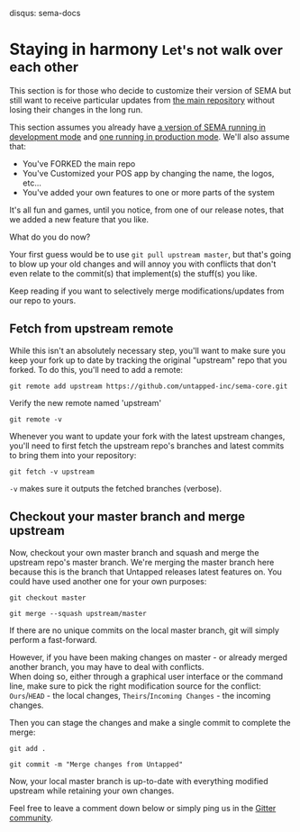 disqus: sema-docs

# Staying in harmony <small>Let's not walk over each other</small>

This section is for those who decide to customize their version of SEMA but still want to receive particular updates from [the main repository](https://github.com/untapped-inc/sema-core/) without losing their changes in the long run.

This section assumes you already have [a version of SEMA running in development mode](/sema-docs/getting-started/) and [one running in production mode](/sema-docs/deploying-to-production/tutorial).
We'll also assume that:

* You've FORKED the main repo
* You've Customized your POS app by changing the name, the logos, etc...
* You've added your own features to one or more parts of the system

It's all fun and games, until you notice, from one of our release notes, that we added a new feature that you like.

What do you do now?

Your first guess would be to use `git pull upstream master`, but that's going to blow up your old changes and will annoy you with conflicts that don't even relate to the commit(s) that implement(s) the stuff(s) you like.

Keep reading if you want to selectively merge modifications/updates from our repo to yours.

## Fetch from upstream remote

While this isn't an absolutely necessary step, you'll want to make sure you keep your fork up to date by tracking the original "upstream" repo that you forked. To do this, you'll need to add a remote:

```
git remote add upstream https://github.com/untapped-inc/sema-core.git
```

Verify the new remote named 'upstream'

```
git remote -v
```

Whenever you want to update your fork with the latest upstream changes, you'll need to first fetch the upstream repo's branches and latest commits to bring them into your repository:

```
git fetch -v upstream
```

`-v` makes sure it outputs the fetched branches (verbose).

## Checkout your master branch and merge upstream

Now, checkout your own master branch and squash and merge the upstream repo's master branch. We're merging the master branch here because this is the branch that Untapped releases latest features on. You could have used another one for your own purposes:

```
git checkout master
```

```
git merge --squash upstream/master
```

If there are no unique commits on the local master branch, git will simply perform a fast-forward.

However, if you have been making changes on master - or already merged another branch, you may have to deal with conflicts.<br>When doing so, either through a graphical user interface or the command line, make sure to pick the right modification source for the conflict: `Ours`/`HEAD` - the local changes, `Theirs`/`Incoming Changes` - the incoming changes. 

Then you can stage the changes and make a single commit to complete the merge:

```
git add .
```

```
git commit -m "Merge changes from Untapped"
```

Now, your local master branch is up-to-date with everything modified upstream while retaining your own changes.

Feel free to leave a comment down below or simply ping us in the <a href="https://gitter.im/sema-dev/" target="_blank">Gitter community</a>.